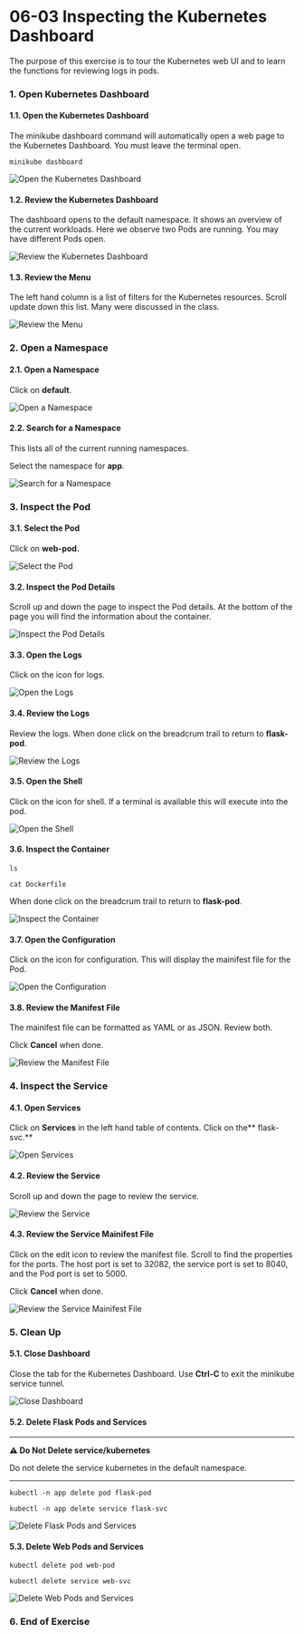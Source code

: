 
# 06-03 Inspecting the Kubernetes Dashboard

The purpose of this exercise is to tour the Kubernetes web UI and to learn the functions for reviewing logs in pods.

### 1. Open Kubernetes Dashboard

#### 1.1. Open the Kubernetes Dashboard
The minikube dashboard command will automatically open a web page to the Kubernetes Dashboard. You must leave the terminal open.

```
minikube dashboard

```

![Open the Kubernetes Dashboard](images/step-1.png)


#### 1.2. Review the Kubernetes Dashboard
The dashboard opens to the default namespace. It shows an overview of the current workloads. Here we observe two Pods are running. You may have different Pods open.

![Review the Kubernetes Dashboard](images/step-2.png)


#### 1.3. Review the Menu
The left hand column is a list of filters for the Kubernetes resources. Scroll update down this list. Many were discussed in the class.

![Review the Menu](images/step-3.png)


### 2. Open a Namespace

#### 2.1. Open a Namespace
Click on **default**. 

![Open a Namespace](images/step-5.png)


#### 2.2. Search for a Namespace
This lists all of the current running namespaces. 

Select the namespace for **app**.

![Search for a Namespace](images/step-6.png)


### 3. Inspect the Pod

#### 3.1. Select the Pod
Click on **web-pod.**

![Select the Pod](images/step-8.png)


#### 3.2. Inspect the Pod Details
Scroll up and down the page to inspect the Pod details.  At the bottom of the page you will find the information about the container.

![Inspect the Pod Details](images/step-9.png)


#### 3.3. Open the Logs
Click on the icon for logs. 

![Open the Logs](images/step-10.png)


#### 3.4. Review the Logs
Review the logs. When done click on the breadcrum trail to return to **flask-pod**.

![Review the Logs](images/step-11.png)


#### 3.5. Open the Shell
Click on the icon for shell. If a terminal is available this will execute into the pod.

![Open the Shell](images/step-12.png)


#### 3.6. Inspect the Container
```
ls

```

```
cat Dockerfile

```

When done click on the breadcrum trail to return to **flask-pod**.

![Inspect the Container](images/step-13.png)


#### 3.7. Open the Configuration
Click on the icon for configuration. This will display the mainifest file for the Pod.

![Open the Configuration](images/step-14.png)


#### 3.8. Review the Manifest File
The mainifest file can be formatted as YAML or as JSON. Review both.

Click **Cancel** when done.

![Review the Manifest File](images/step-15.png)


### 4. Inspect the Service

#### 4.1. Open Services
Click on **Services** in the left hand table of contents. Click on the** flask-svc.**

![Open Services](images/step-17.png)


#### 4.2. Review the Service
Scroll up and down the page to review the service. 

![Review the Service](images/step-18.png)


#### 4.3. Review the Service Mainifest File 
Click on the edit icon to review the manifest file. Scroll to find the properties for the ports. The host port is set to 32082, the service port is set to 8040, and the Pod port is set to 5000.

Click **Cancel** when done.

![Review the Service Mainifest File ](images/step-19.png)


### 5. Clean Up

#### 5.1. Close Dashboard
Close the tab for the Kubernetes Dashboard. Use **Ctrl-C** to exit the minikube service tunnel.

![Close Dashboard](images/step-21.png)


#### 5.2. Delete Flask Pods and Services

---

**⚠️ Do Not Delete service/kubernetes**

Do not delete the service kubernetes in the default namespace.

---

```
kubectl -n app delete pod flask-pod

```

```
kubectl -n app delete service flask-svc

```

![Delete Flask Pods and Services](images/step-22.png)


#### 5.3. Delete Web Pods and Services
```
kubectl delete pod web-pod

```

```
kubectl delete service web-svc

```

![Delete Web Pods and Services](images/step-23.png)


### 6. End of Exercise


